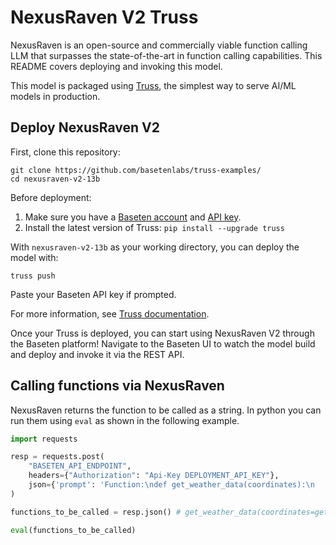 # NexusRaven V2 Truss

NexusRaven is an open-source and commercially viable function calling LLM that surpasses the state-of-the-art in function calling capabilities. This README covers deploying and invoking this model.

This model is packaged using [Truss](https://trussml.com), the simplest way to serve AI/ML models in production.

## Deploy NexusRaven V2

First, clone this repository:

```
git clone https://github.com/basetenlabs/truss-examples/
cd nexusraven-v2-13b
```

Before deployment:

1. Make sure you have a [Baseten account](https://app.baseten.co/signup) and [API key](https://app.baseten.co/settings/account/api_keys).
2. Install the latest version of Truss: `pip install --upgrade truss`

With `nexusraven-v2-13b` as your working directory, you can deploy the model with:

```
truss push
```

Paste your Baseten API key if prompted.

For more information, see [Truss documentation](https://truss.baseten.co).

Once your Truss is deployed, you can start using NexusRaven V2 through the Baseten platform! Navigate to the Baseten UI to watch the model build and deploy and invoke it via the REST API.

## Calling functions via NexusRaven


NexusRaven returns the function to be called as a string. In python you can run them using `eval` as shown in the following example.

```python
import requests

resp = requests.post(
    "BASETEN_API_ENDPOINT",
    headers={"Authorization": "Api-Key DEPLOYMENT_API_KEY"},
    json={'prompt': 'Function:\ndef get_weather_data(coordinates):\n    """\n    Fetches weather data from the Open-Meteo API for the given latitude and longitude.\n\n    Args:\n    coordinates (tuple): The latitude and longitude of the location.\n\n    Returns:\n    float: The current temperature in the coordinates you\'ve asked for.\n    """\n\nFunction:\ndef get_coordinates_from_city(city_name):\n    """\n    Fetches the latitude and longitude of a given city name using the Maps.co Geocoding API.\n\n    Args:\n    city_name (str): The name of the city.\n\n    Returns:\n    tuple: The latitude and longitude of the city.\n    """\n\nUser Query: What\'s the weather like in Seattle right now?<human_end>\n'},
)

functions_to_be_called = resp.json() # get_weather_data(coordinates=get_coordinates_from_city(city_name='Seattle'))

eval(functions_to_be_called)
```